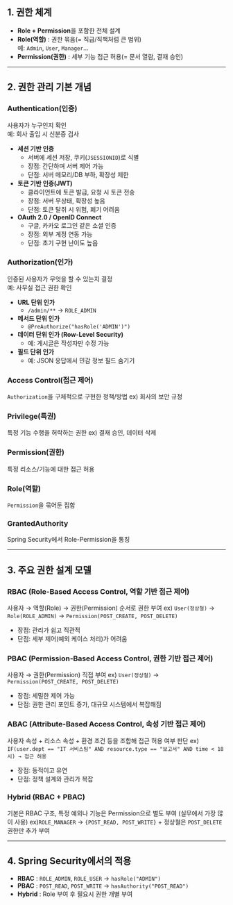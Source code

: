 ## 1. 권한 체계 

- **Role + Permission**을 포함한 전체 설계
- **Role(역할)** : 권한 묶음(= 직급/직책처럼 큰 범위)  
  예: `Admin`, `User`, `Manager`...
- **Permission(권한)** : 세부 기능 접근 허용(= 문서 열람, 결재 승인)

---

## 2. 권한 관리 기본 개념

### Authentication(인증)
사용자가 누구인지 확인  
예: 회사 출입 시 신분증 검사

- **세션 기반 인증**
  - 서버에 세션 저장, 쿠키(`JSESSIONID`)로 식별
  - 장점: 간단하며 서버 제어 가능
  - 단점: 서버 메모리/DB 부하, 확장성 제한
- **토큰 기반 인증(JWT)**
  - 클라이언트에 토큰 발급, 요청 시 토큰 전송
  - 장점: 서버 무상태, 확장성 높음
  - 단점: 토큰 탈취 시 위험, 폐기 어려움
- **OAuth 2.0 / OpenID Connect**
  - 구글, 카카오 로그인 같은 소셜 인증
  - 장점: 외부 계정 연동 가능
  - 단점: 초기 구현 난이도 높음

### Authorization(인가)
인증된 사용자가 무엇을 할 수 있는지 결정  
예: 사무실 접근 권한 확인

- **URL 단위 인가**
  - `/admin/**` → `ROLE_ADMIN`
- **메서드 단위 인가**
  - `@PreAuthorize("hasRole('ADMIN')")`
- **데이터 단위 인가 (Row-Level Security)**
  - 예: 게시글은 작성자만 수정 가능
- **필드 단위 인가**
  - 예: JSON 응답에서 민감 정보 필드 숨기기

### Access Control(접근 제어)
`Authorization`을 구체적으로 구현한 정책/방법 ex) 회사의 보안 규정

### Privilege(특권)
특정 기능 수행을 허락하는 권한 ex) 결재 승인, 데이터 삭제

### Permission(권한)
특정 리소스/기능에 대한 접근 허용

### Role(역할)
`Permission`을 묶어둔 집합

### GrantedAuthority
Spring Security에서 Role-Permission을 통칭

---

## 3. 주요 권한 설계 모델

### RBAC (Role-Based Access Control, 역할 기반 접근 제어)
사용자 → 역할(Role) → 권한(Permission) 순서로 권한 부여 ex) `User(정상철)` → `Role(ROLE_ADMIN)` → `Permission(POST_CREATE, POST_DELETE)`

- 장점: 관리가 쉽고 직관적
- 단점: 세부 제어(예외 케이스 처리)가 어려움

### PBAC (Permission-Based Access Control, 권한 기반 접근 제어)
사용자 → 권한(Permission) 직접 부여 ex) `User(정상철)` → `Permission(POST_CREATE, POST_DELETE)`

- 장점: 세밀한 제어 가능
- 단점: 권한 관리 포인트 증가, 대규모 시스템에서 복잡해짐

### ABAC (Attribute-Based Access Control, 속성 기반 접근 제어)
사용자 속성 + 리소스 속성 + 환경 조건 등을 조합해 접근 허용 여부 판단 ex) `IF(user.dept == "IT 서비스팀" AND resource.type == "보고서" AND time < 18시) → 접근 허용`

- 장점: 동적이고 유연
- 단점: 정책 설계와 관리가 복잡

### Hybrid (RBAC + PBAC)
기본은 RBAC 구조, 특정 예외나 기능은 Permission으로 별도 부여 (실무에서 가장 많이 사용) ex)`ROLE_MANAGER` → `{POST_READ, POST_WRITE}` + 정상철은 `POST_DELETE` 권한만 추가 부여

---

## 4. Spring Security에서의 적용

- **RBAC** : `ROLE_ADMIN`, `ROLE_USER` → `hasRole("ADMIN")`
- **PBAC** : `POST_READ`, `POST_WRITE` → `hasAuthority("POST_READ")`
- **Hybrid** : Role 부여 후 필요시 권한 개별 부여
